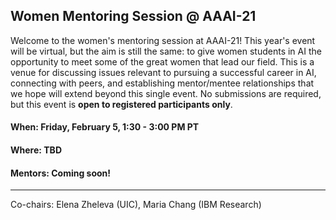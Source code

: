 ## Women Mentoring Session @ AAAI-21

Welcome to the women's mentoring session at AAAI-21! This year's event will be virtual, but the aim is still the same: to give women students in AI the opportunity to meet some of the great women that lead our field. This is a venue for discussing issues relevant to pursuing a successful career in AI, connecting with peers, and establishing mentor/mentee relationships that we hope will extend beyond this single event. No submissions are required, but this event is **open to registered participants only**.

#### When: Friday, February 5, 1:30 - 3:00 PM PT
#### Where: TBD
#### Mentors: Coming soon!

*** 

Co-chairs: Elena Zheleva (UIC), Maria Chang (IBM Research)
